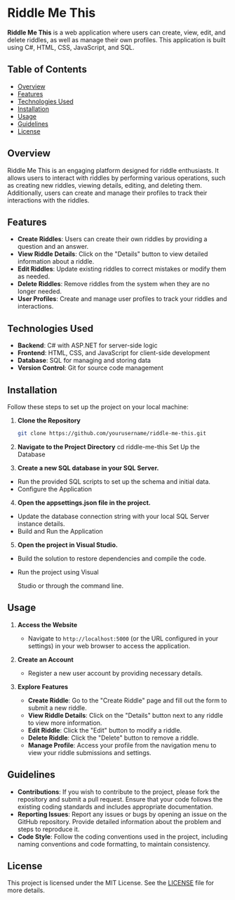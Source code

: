 # Riddle Me This

**Riddle Me This** is a web application where users can create, view, edit, and delete riddles, as well as manage their own profiles. This application is built using C#, HTML, CSS, JavaScript, and SQL.

## Table of Contents

- [Overview](#overview)
- [Features](#features)
- [Technologies Used](#technologies-used)
- [Installation](#installation)
- [Usage](#usage)
- [Guidelines](#guidelines)
- [License](#license)

## Overview

Riddle Me This is an engaging platform designed for riddle enthusiasts. It allows users to interact with riddles by performing various operations, such as creating new riddles, viewing details, editing, and deleting them. Additionally, users can create and manage their profiles to track their interactions with the riddles.

## Features

- **Create Riddles**: Users can create their own riddles by providing a question and an answer.
- **View Riddle Details**: Click on the "Details" button to view detailed information about a riddle.
- **Edit Riddles**: Update existing riddles to correct mistakes or modify them as needed.
- **Delete Riddles**: Remove riddles from the system when they are no longer needed.
- **User Profiles**: Create and manage user profiles to track your riddles and interactions.

## Technologies Used

- **Backend**: C# with ASP.NET for server-side logic
- **Frontend**: HTML, CSS, and JavaScript for client-side development
- **Database**: SQL for managing and storing data
- **Version Control**: Git for source code management

## Installation

Follow these steps to set up the project on your local machine:

1. **Clone the Repository**

   ```bash
   git clone https://github.com/yourusername/riddle-me-this.git
2. **Navigate to the Project Directory**
    cd riddle-me-this
Set Up the Database

3. **Create a new SQL database in your SQL Server.**
- Run the provided SQL scripts to set up the schema and initial data.
- Configure the Application

4. **Open the appsettings.json file in the project.**
- Update the database connection string with your local SQL Server instance details.
- Build and Run the Application

5. **Open the project in Visual Studio.**
- Build the solution to restore dependencies and compile the code.
- Run the project using Visual

   Studio or through the command line.

## Usage

1. **Access the Website**

   - Navigate to `http://localhost:5000` (or the URL configured in your settings) in your web browser to access the application.

2. **Create an Account**

   - Register a new user account by providing necessary details.

3. **Explore Features**

   - **Create Riddle**: Go to the "Create Riddle" page and fill out the form to submit a new riddle.
   - **View Riddle Details**: Click on the "Details" button next to any riddle to view more information.
   - **Edit Riddle**: Click the "Edit" button to modify a riddle.
   - **Delete Riddle**: Click the "Delete" button to remove a riddle.
   - **Manage Profile**: Access your profile from the navigation menu to view your riddle submissions and settings.

## Guidelines

- **Contributions**: If you wish to contribute to the project, please fork the repository and submit a pull request. Ensure that your code follows the existing coding standards and includes appropriate documentation.
- **Reporting Issues**: Report any issues or bugs by opening an issue on the GitHub repository. Provide detailed information about the problem and steps to reproduce it.
- **Code Style**: Follow the coding conventions used in the project, including naming conventions and code formatting, to maintain consistency.

## License

This project is licensed under the MIT License. See the [LICENSE](LICENSE) file for more details.
